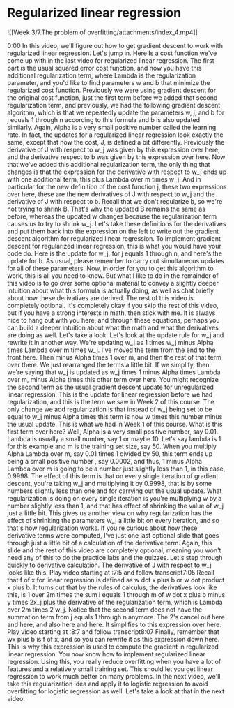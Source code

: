 # Regularized linear regression
![[Week 3/7.The problem of overfitting/attachments/index_4.mp4]]

0:00
In this video, we'll figure out how to get gradient descent to work with regularized linear regression. Let's jump in. Here Is a cost function we've come up with in the last video for regularized linear regression. The first part is the usual squared error cost function, and now you have this additional regularization term, where Lambda is the regularization parameter, and you'd like to find parameters w and b that minimize the regularized cost function. Previously we were using gradient descent for the original cost function, just the first term before we added that second regularization term, and previously, we had the following gradient descent algorithm, which is that we repeatedly update the parameters w, j, and b for j equals 1 through n according to this formula and b is also updated similarly. Again, Alpha is a very small positive number called the learning rate. In fact, the updates for a regularized linear regression look exactly the same, except that now the cost, J, is defined a bit differently. Previously the derivative of J with respect to w_j was given by this expression over here, and the derivative respect to b was given by this expression over here. Now that we've added this additional regularization term, the only thing that changes is that the expression for the derivative with respect to w_j ends up with one additional term, this plus Lambda over m times w_j. And in particular for the new definition of the cost function j, these two expressions over here, these are the new derivatives of J with respect to w_j and the derivative of J with respect to b. Recall that we don't regularize b, so we're not trying to shrink B. That's why the updated B remains the same as before, whereas the updated w changes because the regularization term causes us to try to shrink w_j. Let's take these definitions for the derivatives and put them back into the expression on the left to write out the gradient descent algorithm for regularized linear regression. To implement gradient descent for regularized linear regression, this is what you would have your code do. Here is the update for w_j, for j equals 1 through n, and here's the update for b. As usual, please remember to carry out simultaneous updates for all of these parameters. Now, in order for you to get this algorithm to work, this is all you need to know. But what I like to do in the remainder of this video is to go over some optional material to convey a slightly deeper intuition about what this formula is actually doing, as well as chat briefly about how these derivatives are derived. The rest of this video is completely optional. It's completely okay if you skip the rest of this video, but if you have a strong interests in math, then stick with me. It is always nice to hang out with you here, and through these equations, perhaps you can build a deeper intuition about what the math and what the derivatives are doing as well. Let's take a look. Let's look at the update rule for w_j and rewrite it in another way. We're updating w_j as 1 times w_j minus Alpha times Lambda over m times w_j. I've moved the term from the end to the front here. Then minus Alpha times 1 over m, and then the rest of that term over there. We just rearranged the terms a little bit. If we simplify, then we're saying that w_j is updated as w_j times 1 minus Alpha times Lambda over m, minus Alpha times this other term over here. You might recognize the second term as the usual gradient descent update for unregularized linear regression. This is the update for linear regression before we had regularization, and this is the term we saw in Week 2 of this course. The only change we add regularization is that instead of w_j being set to be equal to w_j minus Alpha times this term is now w times this number minus the usual update. This is what we had in Week 1 of this course. What is this first term over here? Well, Alpha is a very small positive number, say 0.01. Lambda is usually a small number, say 1 or maybe 10. Let's say lambda is 1 for this example and m is the training set size, say 50. When you multiply Alpha Lambda over m, say 0.01 times 1 divided by 50, this term ends up being a small positive number , say 0.0002, and thus, 1 minus Alpha Lambda over m is going to be a number just slightly less than 1, in this case, 0.9998. The effect of this term is that on every single iteration of gradient descent, you're taking w_j and multiplying it by 0.9998, that is by some numbers slightly less than one and for carrying out the usual update. What regularization is doing on every single iteration is you're multiplying w by a number slightly less than 1, and that has effect of shrinking the value of w_j just a little bit. This gives us another view on why regularization has the effect of shrinking the parameters w_j a little bit on every iteration, and so that's how regularization works. If you're curious about how these derivative terms were computed, I've just one last optional slide that goes through just a little bit of a calculation of the derivative term. Again, this slide and the rest of this video are completely optional, meaning you won't need any of this to do the practice labs and the quizzes. Let's step through quickly to derivative calculation. The derivative of J with respect to w_j looks like this.
Play video starting at :7:5 and follow transcript7:05
Recall that f of x for linear regression is defined as w dot x plus b or w dot product x plus b. It turns out that by the rules of calculus, the derivatives look like this, is 1 over 2m times the sum i equals 1 through m of w dot x plus b minus y times 2x_j plus the derivative of the regularization term, which is Lambda over 2m times 2 w_j. Notice that the second term does not have the summation term from j equals 1 through n anymore. The 2's cancel out here and here, and also here and here. It simplifies to this expression over here.
Play video starting at :8:7 and follow transcript8:07
Finally, remember that wx plus b is f of x, and so you can rewrite it as this expression down here. This is why this expression is used to compute the gradient in regularized linear regression. You now know how to implement regularized linear regression. Using this, you really reduce overfitting when you have a lot of features and a relatively small training set. This should let you get linear regression to work much better on many problems. In the next video, we'll take this regularization idea and apply it to logistic regression to avoid overfitting for logistic regression as well. Let's take a look at that in the next video.